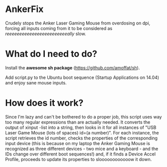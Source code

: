 AnkerFix
========

Crudely stops the Anker Laser Gaming Mouse from overdosing on dpi, forcing all inputs coming from it to be considered as *reeeeeeeeeeeeeeeeeeeeeeeeally* slow.


What do I need to do?
====

Install the **awesome sh package** (https://github.com/amoffat/sh).

Add script.py to the Ubuntu boot sequence (Startup Applications on 14.04) and enjoy sane mouse inputs.

How does it work?
====

Since I'm lazy and can't be bothered to do a proper job, this script uses way too many regular expressions than are actually needed. It converts the output of xinput -list into a string, then looks in it for all instances of "USB Laser Game Mouse (lots of spaces) id=(a number)". For each instance, the script retrieves the id number, checks the properties of the corresponding input device (this is because on my laptop the Anker Gaming Mouse is recognized as three different devices - two mice and a keyboard - and the IDs change over different boot sequences!) and, if it finds a Device Accel Profile, proceeds to update its properties to sloooooooooooow it down.
